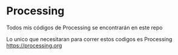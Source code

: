 # Processing
Todos mis códigos de Processing se encontrarán en este repo

Lo unico que necesitaran para correr estos codigos es Processing
https://processing.org
